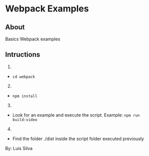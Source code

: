 # Webpack Examples

## About
Basics Webpack examples 


## Intructions
1.

  - `cd webpack`
 
 2.
 
  - `npm install`
 
 3.
 
  - Look for an example and execute the script. Example: `npm run build:video`
  
 4.
 
  - Find the folder ./dist inside the script folder executed previously
 
 
 By: Luis Silva
